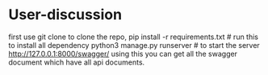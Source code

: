 # User-discussion


first use git clone to clone the repo,
pip install -r requirements.txt    # run this to install all dependency
python3 manage.py runserver   # to start the server 
http://127.0.0.1:8000/swagger/    using this you can get all the swagger document which have all api documents.
